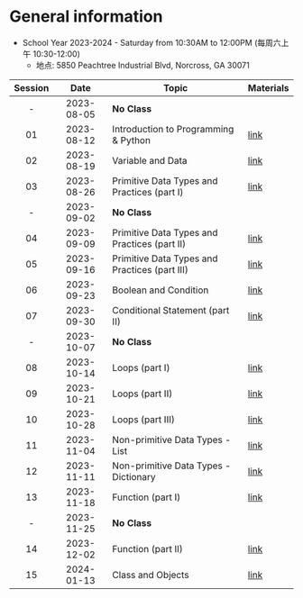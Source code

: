 # General information
* School Year 2023-2024 - Saturday from 10:30AM to 12:00PM (每周六上午 10:30-12:00)
  * 地点: 5850 Peachtree Industrial Blvd, Norcross, GA 30071

| Session |    Date    | Topic                                         | Materials             |
| :-----: | :--------: | --------------------------------------------- | --------------------- |
|    -    | 2023-08-05 | **No Class**                                  |                       |
|   01    | 2023-08-12 | Introduction to Programming & Python          | [link](./2023-08-12/) |
|   02    | 2023-08-19 | Variable and Data                             | [link](./2023-08-19/) |
|   03    | 2023-08-26 | Primitive Data Types and Practices (part I)   | [link](./2023-08-26/) |
|    -    | 2023-09-02 | **No Class**                                  |                       |
|   04    | 2023-09-09 | Primitive Data Types and Practices (part II)  | [link](./2023-09-09/) |
|   05    | 2023-09-16 | Primitive Data Types and Practices (part III) | [link](./2023-09-16/) |
|   06    | 2023-09-23 | Boolean and Condition                         | [link](./2023-09-23/) |
|   07    | 2023-09-30 | Conditional Statement (part II)               | [link](./2023-09-30/) |
|    -    | 2023-10-07 | **No Class**                                  |                       |
|   08    | 2023-10-14 | Loops (part I)                                | [link](./2023-10-14/) |
|   09    | 2023-10-21 | Loops (part II)                               | [link](./2023-10-21/) |
|   10    | 2023-10-28 | Loops (part III)                              | [link](./2023-10-28/) |
|   11    | 2023-11-04 | Non-primitive Data Types - List               | [link](./2023-11-04/) |
|   12    | 2023-11-11 | Non-primitive Data Types - Dictionary         | [link](./2023-11-11/) |
|   13    | 2023-11-18 | Function (part I)                             | [link](./2023-11-18/) |
|    -    | 2023-11-25 | **No Class**                                  |                       |
|   14    | 2023-12-02 | Function (part II)                            | [link](./2023-12-02/) |
|   15    | 2024-01-13 | Class and Objects                             | [link](./2024-01-13/) |
